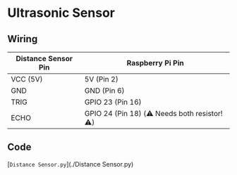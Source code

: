 # Ultrasonic Sensor

## Wiring

| Distance Sensor Pin | Raspberry Pi Pin |
|------------|-----------------|
| VCC (5V)   | 5V (Pin 2)      |
| GND        | GND (Pin 6)     |
| TRIG       | GPIO 23 (Pin 16) |
| ECHO       | GPIO 24 (Pin 18) (⚠️ Needs both resistor! ⚠️) |

## Code
[`Distance Sensor.py`](./Distance Sensor.py)
